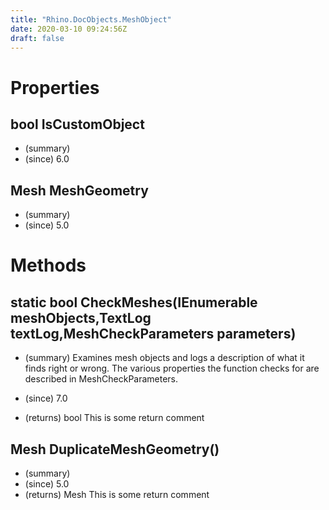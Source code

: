 ```yaml
---
title: "Rhino.DocObjects.MeshObject"
date: 2020-03-10 09:24:56Z
draft: false
---
```


# Properties
## bool IsCustomObject
- (summary) 
- (since) 6.0
## Mesh MeshGeometry
- (summary) 
- (since) 5.0
# Methods
## static bool CheckMeshes(IEnumerable<MeshObject> meshObjects,TextLog textLog,MeshCheckParameters parameters)
- (summary) 
     Examines mesh objects and logs a description of what it finds right or wrong.
     The various properties the function checks for are described in MeshCheckParameters.
     
- (since) 7.0
- (returns) bool This is some return comment
## Mesh DuplicateMeshGeometry()
- (summary) 
- (since) 5.0
- (returns) Mesh This is some return comment
